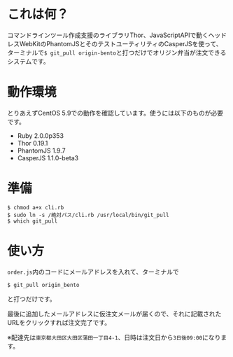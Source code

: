 # これは何？

コマンドラインツール作成支援のライブラリThor、JavaScriptAPIで動くヘッドレスWebKitのPhantomJSとそのテストユーティリティのCasperJSを使って、ターミナルで`$ git_pull origin-bento`と打つだけでオリジン弁当が注文できるシステムです。

# 動作環境

とりあえずCentOS 5.9での動作を確認しています。使うには以下のものが必要です。

* Ruby 2.0.0p353
* Thor 0.19.1
* PhantomJS 1.9.7
* CasperJS 1.1.0-beta3

# 準備
	$ chmod a+x cli.rb
	$ sudo ln -s /絶対パス/cli.rb /usr/local/bin/git_pull
	$ which git_pull

# 使い方

`order.js`内のコードにメールアドレスを入れて、ターミナルで

    $ git_pull origin_bento

と打つだけです。

最後に追加したメールアドレスに仮注文メールが届くので、それに記載されたURLをクリックすれば注文完了です。

※配達先は`東京都大田区大田区蒲田一丁目4-1`、日時は注文日から`3日後09:00`になります。
